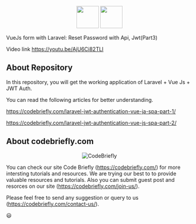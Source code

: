 <p align="center"><img src="https://laravel.com/assets/img/components/logo-laravel.svg" height="60"> <img src="https://vuejs.org/images/logo.png" height="60"></p>

VueJs form with Laravel: Reset Password with Api, Jwt(Part3)

Video link
https://youtu.be/AjU6Ci82TLI

## About Repository

In this repository, you will get the working application of Laravel + Vue Js + JWT Auth.

You can read the following articles for better understanding.

https://codebriefly.com/laravel-jwt-authentication-vue-ja-spa-part-1/

https://codebriefly.com/laravel-jwt-authentication-vue-js-spa-part-2/

## About codebriefly.com

<p align="center"><img src="https://codebriefly.com/wp-content/uploads/2018/01/logo.svg" alt="CodeBriefly"></p>

You can check our site Code Briefly (https://codebriefly.com/) for more intersting tutorials and resources. We are trying our best to to provide valuable resources and tutorials. Also you can submit guest post and resorces on our site (https://codebriefly.com/join-us/).

Please feel free to send any suggestion or query to us (https://codebriefly.com/contact-us/).

:smiley:
